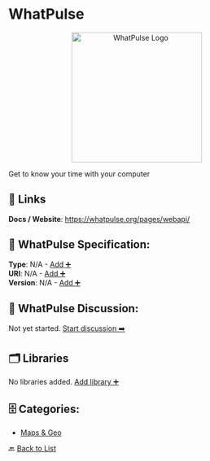# WhatPulse
<p align="center">
    <img width="256" src="https://raw.githubusercontent.com/apis-list/apis-list/main/apis/whatpulse/logo_256x256.png" alt="WhatPulse Logo"/>
</p>
Get to know your time with your computer

##  🔗 Links
**Docs / Website**: https://whatpulse.org/pages/webapi/

## 🧬 WhatPulse Specification:
**Type**: N/A - [Add ➕](https://github.com/apis-list/apis-list/edit/main/apis.yaml#L21810)  
**URI**: N/A - [Add ➕](https://github.com/apis-list/apis-list/edit/main/apis.yaml#L21810)  
**Version**: N/A - [Add ➕](https://github.com/apis-list/apis-list/edit/main/apis.yaml#L21810)

## 💬 WhatPulse Discussion:
Not yet started. [Start discussion ➡️](https://github.com/apis-list/apis-list/discussions/new)

## 🗂️ Libraries

No libraries added. [Add library ➕](https://github.com/apis-list/apis-list/edit/main/apis.yaml#L21810)    


## 🗄️ Categories:
- [Maps & Geo](https://github.com/apis-list/apis-list#maps--geo-)

🔙  [Back to List](https://github.com/apis-list/apis-list)
